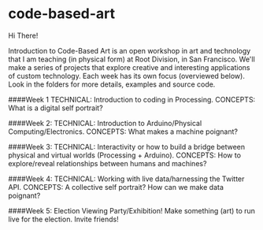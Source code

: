 # code-based-art

Hi There! 

Introduction to Code-Based Art is an open workshop in art and technology that I am teaching (in physical form) at Root Division, in San Francisco. 
We'll make a series of projects that explore creative and interesting applications of custom technology. 
Each week has its own focus (overviewed below). Look in the folders for more details, examples and source code. 

####Week 1
TECHNICAL: Introduction to coding in Processing.  CONCEPTS: What is a digital self portrait?

####Week 2:
TECHNICAL: Introduction to Arduino/Physical Computing/Electronics.  CONCEPTS: What makes a machine poignant?

####Week 3: 
TECHNICAL: Interactivity or how to build a bridge between physical and virtual worlds (Processing + Arduino).  CONCEPTS: How to explore/reveal relationships between humans and machines? 

####Week 4: 
TECHNICAL: Working with live data/harnessing the Twitter API.  CONCEPTS: A collective self portrait? How can we make data poignant?

####Week 5:
Election Viewing Party/Exhibition! Make something (art) to run live for the election. Invite friends!

